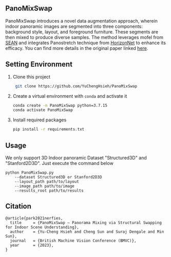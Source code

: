 ## PanoMixSwap

PanoMixSwap introduces a novel data augmentation approach, wherein indoor panoramic images are segmented into three components: background style, layout, and foreground furniture. These segments are then mixed to produce diverse samples. The method leverages mofel from [SEAN](https://github.com/ZPdesu/SEAN) and integrates Panostretch technique from [HorizonNet](https://github.com/sunset1995/HorizonNet) to enhance its efficacy. You can find more details in the original paper linked [here](https://arxiv.org/abs/2309.09514).

## Setting Environment
1. Clone this project
   ```bash
    git clone https://github.com/YuChengHsieh/PanoMixSwap
   ```
3. Create a virtual environment with `conda` and activate it
   ```bash
   conda create -n PanoMixSwap python=3.7.15
   conda activate PanoMixSwap
   ```
5. Install required packages
   ```bash
   pip install -r requirements.txt
   ```

## Usage
We only support 3D Indoor panoramic Dataset "Structured3D" and "Stanford2D3D". Just execute the command below
```
python PanoMixSwap.py 
    --dataset Structured3D or Stanford2D3D 
    --layout_path path/to/layout 
    --image_path path/to/image
    --results_root path/to/results
```

## Citation
```
@article{park2021nerfies,
  title     = {PanoMixSwap – Panorama Mixing via Structural Swapping for Indoor Scene Understanding},
  author    = {Yu-Cheng Hsieh and Cheng Sun and Suraj Dengale and Min Sun},
  journal   = {British Machine Vision Conference (BMVC)},
  year      = {2023},
}
```